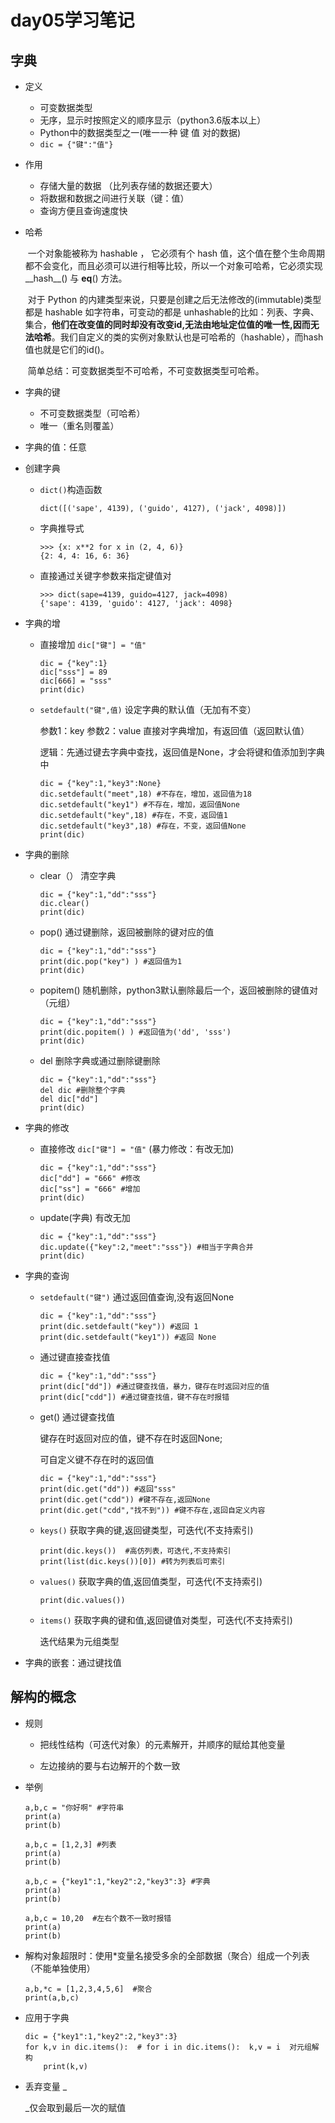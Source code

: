 # day05学习笔记

## 字典

+ 定义

  + 可变数据类型
  + 无序，显示时按照定义的顺序显示（python3.6版本以上）
  + Python中的数据类型之一(唯一一种 键 值 对的数据)
  + `dic = {"键":"值"}`

+ 作用

  + 存储大量的数据 （比列表存储的数据还要大）
  + 将数据和数据之间进行关联（键：值）
  + 查询方便且查询速度快

+ 哈希

  ​        一个对象能被称为 hashable ， 它必须有个 hash 值，这个值在整个生命周期都不会变化，而且必须可以进行相等比较，所以一个对象可哈希，它必须实现__hash__() 与 __eq__() 方法。

  ​		对于 Python 的内建类型来说，只要是创建之后无法修改的(immutable)类型都是 hashable 如字符串，可变动的都是 unhashable的比如：列表、字典、集合，**他们在改变值的同时却没有改变id,无法由地址定位值的唯一性,因而无法哈希**。我们自定义的类的实例对象默认也是可哈希的（hashable），而hash值也就是它们的id()。

  ​		简单总结：可变数据类型不可哈希，不可变数据类型可哈希。

+ 字典的键

  + 不可变数据类型（可哈希）
  + 唯一（重名则覆盖）

+ 字典的值：任意

+ 创建字典

  + `dict()`构造函数

    ```
    dict([('sape', 4139), ('guido', 4127), ('jack', 4098)])
    ```

  + 字典推导式

    ```
    >>> {x: x**2 for x in (2, 4, 6)}
    {2: 4, 4: 16, 6: 36}
    ```

  + 直接通过关键字参数来指定键值对

    ```
    >>> dict(sape=4139, guido=4127, jack=4098)
    {'sape': 4139, 'guido': 4127, 'jack': 4098}
    ```

+ 字典的增

  + 直接增加 `dic["键"] = "值"`

    ```
    dic = {"key":1}
    dic["sss"] = 89
    dic[666] = "sss"
    print(dic)
    ```

  + `setdefault("键",值)`    设定字典的默认值（无加有不变）

    参数1：key 参数2：value  直接对字典增加，有返回值（返回默认值）

    逻辑：先通过键去字典中查找，返回值是None，才会将键和值添加到字典中

    ```
    dic = {"key":1,"key3":None}
    dic.setdefault("meet",18) #不存在，增加，返回值为18
    dic.setdefault("key1") #不存在，增加，返回值None
    dic.setdefault("key",18) #存在，不变，返回值1
    dic.setdefault("key3",18) #存在，不变，返回值None
    print(dic)
    ```

+ 字典的删除

  + clear（） 清空字典

    ```
    dic = {"key":1,"dd":"sss"}
    dic.clear()
    print(dic)
    ```

  + pop() 通过键删除，返回被删除的键对应的值

    ```
    dic = {"key":1,"dd":"sss"}
    print(dic.pop("key") ) #返回值为1
    print(dic)
    ```

  + popitem() 随机删除，python3默认删除最后一个，返回被删除的键值对（元组）

    ```
    dic = {"key":1,"dd":"sss"}
    print(dic.popitem() ) #返回值为('dd', 'sss')
    print(dic)
    ```

  + del 删除字典或通过删除键删除

    ```
    dic = {"key":1,"dd":"sss"}
    del dic #删除整个字典
    del dic["dd"]
    print(dic)
    ```

+ 字典的修改

  + 直接修改 `dic["键"] = "值"`  (暴力修改：有改无加)

    ```
    dic = {"key":1,"dd":"sss"}
    dic["dd"] = "666" #修改
    dic["ss"] = "666" #增加
    print(dic)
    ```

  + update(字典)  有改无加

    ```
    dic = {"key":1,"dd":"sss"}
    dic.update({"key":2,"meet":"sss"}) #相当于字典合并
    print(dic)
    ```

+ 字典的查询

  + `setdefault("键")`    通过返回值查询,没有返回None

    ```
    dic = {"key":1,"dd":"sss"}
    print(dic.setdefault("key")) #返回 1
    print(dic.setdefault("key1")) #返回 None
    ```

  + 通过键直接查找值

    ```
    dic = {"key":1,"dd":"sss"}
    print(dic["dd"]) #通过键查找值，暴力，键存在时返回对应的值
    print(dic["cdd"]) #通过键查找值，键不存在时报错
    ```

  + get()  通过键查找值

    键存在时返回对应的值，键不存在时返回None;

    可自定义键不存在时的返回值

    ```
    dic = {"key":1,"dd":"sss"}
    print(dic.get("dd")) #返回"sss"
    print(dic.get("cdd")) #键不存在,返回None
    print(dic.get("cdd","找不到")) #键不存在,返回自定义内容
    ```

  + `keys()`  获取字典的键,返回键类型，可迭代(不支持索引)

    ```
    print(dic.keys())  #高仿列表，可迭代,不支持索引
    print(list(dic.keys())[0]) #转为列表后可索引
    ```

  + `values()` 获取字典的值,返回值类型，可迭代(不支持索引)

    ```
    print(dic.values())
    ```

  + `items()` 获取字典的键和值,返回键值对类型，可迭代(不支持索引)

    迭代结果为元组类型

+ 字典的嵌套：通过键找值

## 解构的概念

+ 规则

  + 把线性结构（可迭代对象）的元素解开，并顺序的赋给其他变量

  + 左边接纳的要与右边解开的个数一致

+ 举例

  ```
  a,b,c = "你好啊" #字符串
  print(a)
  print(b)
  ```

  ```
  a,b,c = [1,2,3] #列表
  print(a)
  print(b)
  ```

  ```
  a,b,c = {"key1":1,"key2":2,"key3":3} #字典
  print(a)
  print(b)
  ```

  ```
  a,b,c = 10,20  #左右个数不一致时报错
  print(a)
  print(b)
  ```

+ 解构对象超限时：使用*变量名接受多余的全部数据（聚合）组成一个列表（不能单独使用）

  ```
  a,b,*c = [1,2,3,4,5,6]  #聚合
  print(a,b,c)
  ```

+ 应用于字典

  ```
  dic = {"key1":1,"key2":2,"key3":3}
  for k,v in dic.items():  # for i in dic.items():  k,v = i  对元组解构
      print(k,v)
  ```

+ 丢弃变量  _

  _仅会取到最后一次的赋值

  